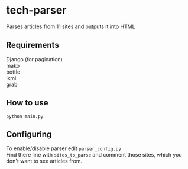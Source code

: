 tech-parser
===========

Parses articles from 11 sites and outputs it into HTML

## Requirements ##
Django (for pagination)<br/>
mako<br/>
bottle<br/>
lxml<br/>
grab<br/>

## How to use ##
```python main.py```

## Configuring ##
To enable/disable parser edit ```parser_config.py```<br/>
Find there line with ```sites_to_parse``` and comment those sites, which you don't want to see articles from.<br/>
